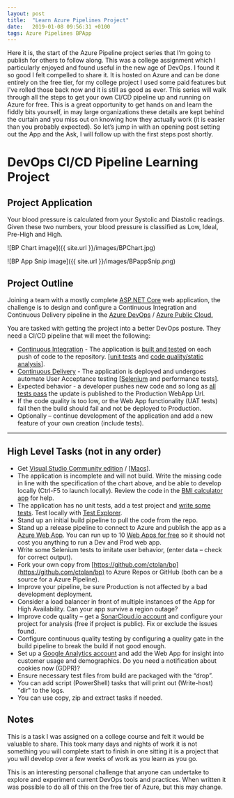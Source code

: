 ```yaml
---
layout: post
title:  "Learn Azure Pipelines Project"
date:   2019-01-08 09:56:31 +0100
tags: Azure Pipelines BPApp
---
```


Here it is, the start of the Azure Pipeline project series that I’m going to publish for others to follow along. This was a college assignment which I particularly enjoyed and found useful in the new age of DevOps. I found it so good I felt compelled to share it. It is hosted on Azure and can be done entirely on the free tier, for my college project I used some paid features but I've rolled those back now and it is still as good as ever. This series will walk through all the steps to get your own CI/CD pipeline up and running on Azure for free. This is a great opportunity to get hands on and learn the fiddly bits yourself, in may large organizations these details are kept behind the curtain and you miss out on knowing how they actually work (it is easier than you probably expected). So let’s jump in with an opening post setting out the App and the Ask, I will follow up with the first steps post shortly.

# DevOps CI/CD Pipeline Learning Project

## Project Application

Your blood pressure is calculated from your Systolic and Diastolic readings. Given these two numbers, your blood pressure is classified as Low, Ideal, Pre-High and High.

![BP Chart image]({{ site.url }}/images/BPChart.jpg)

![BP App Snip image]({{ site.url }}/images/BPappSnip.png)

## Project Outline

Joining a team with a mostly complete [ASP.NET Core](https://docs.microsoft.com/en-us/azure/app-service/app-service-web-get-started-dotnet) web application, the challenge is to design and configure a Continuous Integration and Continuous Delivery pipeline in the [Azure DevOps](https://dev.azure.com/) / [Azure Public Cloud.](https://azure.microsoft.com/)

You are tasked with getting the project into a better DevOps posture. They need a CI/CD pipeline that will meet the following:

- [Continuous Integration](https://docs.microsoft.com/en-us/azure/devops/pipelines/build/ci-build-github%3Fview%3Dvsts) - The application is [built and tested](https://docs.microsoft.com/en-us/azure/devops/pipelines/test/getting-started-with-continuous-testing%3Fview%3Dvsts) on each push of code to the repository. [[unit tests](https://docs.microsoft.com/en-us/visualstudio/test/getting-started-with-unit-testing%3Fview%3Dvs-2017) and [code quality/static analysis](https://sonarcloud.io/)].
- [Continuous Delivery](https://docs.microsoft.com/en-us/azure/devops/pipelines/apps/cd/deploy-webdeploy-webapps%3Fview%3Dvsts) - The application is deployed and undergoes automate User Acceptance testing [[Selenium](https://docs.microsoft.com/en-us/azure/devops/pipelines/test/continuous-test-selenium%3Fview%3Dvsts) and performance tests].
- Expected behavior - a developer pushes new code and so long as [all tests pass](https://docs.microsoft.com/en-us/azure/devops/pipelines/test/review-code-coverage-results%3Fview%3Dvsts) the update is published to the Production WebApp Url.
- If the code quality is too low, or the Web App functionality (UAT tests) fail then the build should fail and not be deployed to Production.
- Optionally – continue development of the application and add a new feature of your own creation (include tests).

--------------

## High Level Tasks (not in any order)

- Get [Visual Studio Community edition](https://visualstudio.microsoft.com/free-developer-offers/) / [[Macs](https://visualstudio.microsoft.com/vs/mac/)].
- The application is incomplete and will not build. Write the missing code in line with the specification of the chart above, and be able to develop locally (Ctrl-F5 to launch locally). Review the code in the [BMI calculator app](http://bpcalculator-2-prod-as.azurewebsites.net/) for help.
- The application has no unit tests, add a test project and [write some tests](https://docs.microsoft.com/en-us/visualstudio/test/unit-test-basics%3Fview%3Dvs-2017). Test locally with [Test Explorer](https://docs.microsoft.com/en-us/visualstudio/test/run-unit-tests-with-test-explorer?view=vs-2017).
- Stand up an initial build pipeline to pull the code from the repo.
- Stand up a release pipeline to connect to Azure and publish the app as a [Azure Web App](https://docs.microsoft.com/en-us/azure/app-service/app-service-web-overview). You can run up to 10 [Web Apps for free](https://azure.microsoft.com/en-us/free/) so it should not cost you anything to run a Dev and Prod web app.
- Write some Selenium tests to imitate user behavior, (enter data – check for correct output).
- Fork your own copy from [https://github.com/ctolan/bp](https://github.com/ctolan/bp) to Azure Repos or GitHub (both can be a source for a Azure Pipeline).
- Improve your pipeline, be sure Production is not affected by a bad development deployment.
- Consider a load balancer in front of multiple instances of the App for High Availability. Can your app survive a region outage?
- Improve code quality – get a [SonarCloud.io account](https://sonarcloud.io/) and configure your project for analysis (free if project is public). Fix or exclude the issues found.
- Configure continuous quality testing by configuring a quality gate in the build pipeline to break the build if not good enough.
- Set up a [Google Analytics account](https://analytics.google.com/analytics/web/) and add the Web App for insight into customer usage and demographics. Do you need a notification about cookies now (GDPR)?
- Ensure necessary test files from build are packaged with the “drop”.
- You can add script (PowerShell) tasks that will print out (Write-host) "dir" to the logs.
- You can use copy, zip and extract tasks if needed.

## Notes

This is a task I was assigned on a college course and felt it would be valuable to share. This took many days and nights of work it is not something you will complete start to finish in one sitting it is a project that you will develop over a few weeks of work as you learn as you go.

This is an interesting personal challenge that anyone can undertake to explore and experiment current DevOps tools and practices. When written it was possible to do all of this on the free tier of Azure, but this may change.
